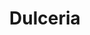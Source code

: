 ---
title: "Dulceria"
url: /santiago-yancuitlalpan-huixquilucan-de-degollado-mex/dulceria/
shop: confitería
---
